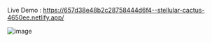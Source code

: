 Live Demo : https://657d38e48b2c28758444d6f4--stellular-cactus-4650ee.netlify.app/


![image](https://github.com/MekalaArunKumar16/E-commerce-/assets/153765119/3bc26abe-f612-4cb2-90c1-0689b02ae738)
